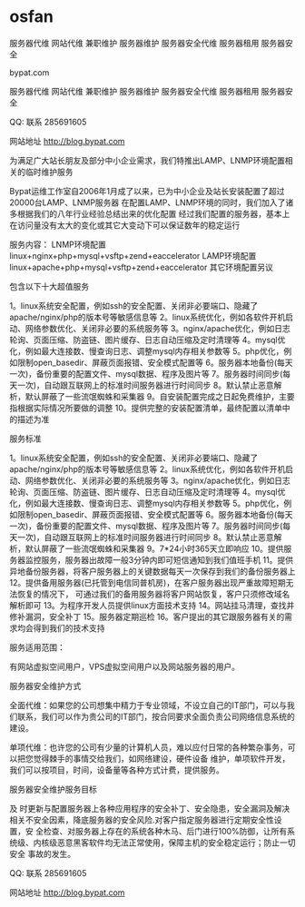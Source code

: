 osfan
=====

服务器代维 网站代维 兼职维护 服务器维护 服务器安全代维 服务器租用 服务器安全

bypat.com

服务器代维 网站代维 兼职维护 服务器维护 服务器安全代维 服务器租用 服务器安全

QQ: 联系 285691605

网站地址 http://blog.bypat.com

为满足广大站长朋友及部分中小企业需求，我们特推出LAMP、LNMP环境配置相关的临时维护服务

Bypat运维工作室自2006年1月成了以来，已为中小企业及站长安装配置了超过20000台LAMP、LNMP服务器 在配置LAMP、LNMP环境的同时，我们加入了诸多根据我们的八年行业经验总结出来的优化配置 经过我们配置的服务器，基本上在访问量没有太大的变化或其它大变动下可以保证数年的稳定运行

服务内容： LNMP环境配置 linux+nginx+php+mysql+vsftp+zend+eaccelerator LAMP环境配置 linux+apache+php+mysql+vsftp+zend+eaccelerator 其它环境配置另议

包含以下十大超值服务

1。linux系统安全配置，例如ssh的安全配置、关闭非必要端口、隐藏了apache/nginx/php的版本号等敏感信息等 2。linux系统优化，例如各软件开机启动、网络参数优化、关闭非必要的系统服务等 3。nginx/apache优化，例如日志轮询、页面压缩、防盗链、图片缓存、日志自动压缩及定时清理等 4。mysql优化，例如最大连接数、慢查询日志、调整mysql内存相关参数等 5。php优化，例如限制open_basedir、屏蔽页面报错、安全模式配置等 6。服务器本地备份(每天一次)，备份重要的配置文件、mysql数据、程序及图片等 7。服务器时间同步(每天一次)，自动跟互联网上的标准时间服务器进行时间同步 8。默认禁止恶意解析，默认屏蔽了一些流氓蜘蛛和采集器 9。自安装配置完成之日起免费维护，主要指根据实际情况所要做的调整 10。提供完整的安装配置清单，最终配置以清单中的描述为准

服务标准

1。linux系统安全配置，例如ssh的安全配置、关闭非必要端口、隐藏了apache/nginx/php的版本号等敏感信息等 2。linux系统优化，例如各软件开机启动、网络参数优化、关闭非必要的系统服务等 3。nginx/apache优化，例如日志轮询、页面压缩、防盗链、图片缓存、日志自动压缩及定时清理等 4。mysql优化，例如最大连接数、慢查询日志、调整mysql内存相关参数等 5。php优化，例如限制open_basedir、屏蔽页面报错、安全模式配置等 6。服务器本地备份(每天一次)，备份重要的配置文件、mysql数据、程序及图片等 7。服务器时间同步(每天一次)，自动跟互联网上的标准时间服务器进行时间同步 8。默认禁止恶意解析，默认屏蔽了一些流氓蜘蛛和采集器 9。7*24小时365天立即响应 10。提供服务器监控服务，服务器出故障一般3分钟内即可短信通知到我们值班手机 11。提供异地备份服务器，将客户服务器上的关键数据每天一次保存到我们的备份服务器上 12。提供备用服务器(已托管到电信同普机房)，在客户服务器出现严重故障短期无法恢复的情况下， 可通过我们的备用服务器将客户网站恢复，客户只须修改域名解析即可 13。为程序开发人员提供linux方面技术支持 14。网站挂马清理，查找并修补漏洞，安全补丁 15。服务器定期巡检 16。客户提出的其它跟服务器有关的需求均会得到我们的技术支持

服务适用范围：

有网站虚拟空间用户，VPS虚拟空间用户以及网站服务器的用户。

服务器安全维护方式　

全面代维：如果您的公司想集中精力于专业领域，不设立自己的IT部门，可以与我们联系，我们可以作为贵公司的IT部门，按合同要求全面负责公司网络信息系统的建设。

单项代维：也许您的公司有少量的计算机人员，难以应付日常的各种繁杂事务，可以把您觉得棘手的事情交给我们，如网络建设，硬件设备 维护，单项软件开发，我们可以按项目，时间，设备量等各种方式计费，提供服务。

服务器安全维护服务目标

及 时更新与配置服务器上各种应用程序的安全补丁、安全隐患，安全漏洞及解决相关不安全因素，降底服务器的安全风险.对客户指定服务器进行定期安全性设置，安 全检查、对服务器上存在的系统各种木马、后门进行100%防御，让所有系统级、内核级恶意黑客软件均无法正常使用，保障主机的安全稳定运行；防止一切安全 事故的发生。

QQ: 联系 285691605

网站地址 http://blog.bypat.com
